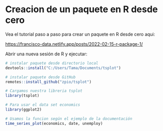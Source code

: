 # Creacion de un paquete en R desde cero

Vea el tutorial paso a paso para crear un paquete en R desde cero aqui:

<https://francisco-data.netlify.app/posts/2022-02-15-r-package-1/>


Abrir una nueva sesión de R y ejecutar:

```r
# instalar paquete desde directorio local
devtools::install("C:/Users/Tama/Documents/tsplot")

# instalar paquete desde GitHub
remotes::install_github("zpio/tsplot")

# Cargamos nuestra libreria tsplot
library(tsplot)

# Para usar el data set economics
library(ggplot2)

# Usamos la funcion según el ejemplo de la documentación
time_series_plot(economics, date, unemploy)
```
